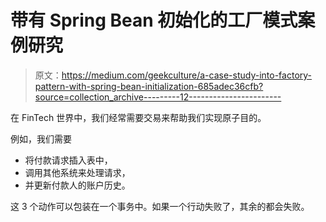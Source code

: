 # 带有 Spring Bean 初始化的工厂模式案例研究

> 原文：<https://medium.com/geekculture/a-case-study-into-factory-pattern-with-spring-bean-initialization-685adec36cfb?source=collection_archive---------12----------------------->

在 FinTech 世界中，我们经常需要交易来帮助我们实现原子目的。

例如，我们需要

*   将付款请求插入表中，
*   调用其他系统来处理请求，
*   并更新付款人的账户历史。

这 3 个动作可以包装在一个事务中。如果一个行动失败了，其余的都会失败。